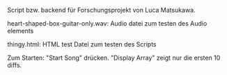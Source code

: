 Script bzw. backend für Forschungsprojekt von Luca Matsukawa.

heart-shaped-box-guitar-only.wav: Audio datei zum testen des Audio elements

thingy.html: HTML test Datei zum testen des Scripts

Zum Starten: "Start Song" drücken.
"Display Array" zeigt nur die ersten 10 diffs.